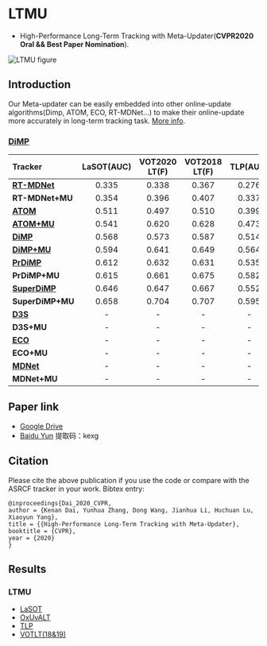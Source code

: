 # LTMU
- High-Performance Long-Term Tracking with Meta-Updater(**CVPR2020 Oral && Best Paper Nomination**).

![LTMU figure](framework.jpg)

## Introduction 
Our Meta-updater can be easily embedded into other online-update algorithms(Dimp, ATOM, ECO, RT-MDNet...) to make their online-update more accurately in long-term tracking task. [More info](https://zhuanlan.zhihu.com/p/130322874).
### [DiMP](https://github.com/visionml/pytracking)
| Tracker            | LaSOT(AUC)    | VOT2020 LT(F) | VOT2018 LT(F) | TLP(AUC) |
|:-----------   |:----------------:|:----------------:|:----------------:|:----------------:|
| [**RT-MDNet**](https://github.com/IlchaeJung/RT-MDNet)| 0.335               |0.338             |0.367             |0.276             |
| **RT-MDNet+MU**| 0.354               |0.396             |0.407             |0.337             |
| [**ATOM**](https://github.com/visionml/pytracking)| 0.511               |0.497             |0.510             |0.399             |
| [**ATOM+MU**](https://github.com/Daikenan/LTMU/tree/master/ATOM_MU)    | 0.541               |0.620             |0.628             |0.473             |
| [**DiMP**](https://github.com/visionml/pytracking)| 0.568               |0.573             |0.587             |0.514             |
| [**DiMP+MU**](https://github.com/Daikenan/LTMU/tree/master/DiMP_MU)    | 0.594               |0.641             |0.649             |0.564             |
| [**PrDiMP**](https://github.com/visionml/pytracking)| 0.612               |0.632             |0.631             |0.535             |
| **PrDiMP+MU**  | 0.615               |0.661             |0.675             |0.582             |
| [**SuperDiMP**](https://github.com/visionml/pytracking)| 0.646               |0.647             |0.667             |0.552             |
| **SuperDiMP+MU**| 0.658               |0.704             |0.707             |0.595             |
| [**D3S**](https://github.com/alanlukezic/d3s)        | -                   |-                 |-                 |-                 |
| **D3S+MU**     | -                   |-                 |-                 |-                 |
| [**ECO**](https://github.com/visionml/pytracking)        | -                   |-                 |-                 |-                 |
| **ECO+MU**     | -                   |-                 |-                 |-                 |
| [**MDNet**](https://github.com/hyeonseobnam/py-MDNet)        | -                   |-                 |-                 |-                 |
| **MDNet+MU**     | -                   |-                 |-                 |-                 |

## Paper link
- [Google Drive](https://drive.google.com/open?id=14CGBaVl8sNIYRi0tQ5E_wsjpHiINu9Jk)
- [Baidu Yun](https://pan.baidu.com/s/1jhPOdYoNRVD30Mr5okkv2g)   提取码：kexg
## Citation
Please cite the above publication if you use the code or compare with the ASRCF tracker in your work. Bibtex entry:
```
@inproceedings{Dai_2020_CVPR,
author = {Kenan Dai, Yunhua Zhang, Dong Wang, Jianhua Li, Huchuan Lu, Xiaoyun Yang},
title = {{High-Performance Long-Term Tracking with Meta-Updater},
booktitle = {CVPR},
year = {2020}
}
```
## Results
### LTMU
- [LaSOT](https://drive.google.com/open?id=1sfNUgUcjb29-RkjA1buv7eAziEOn5ece)
- [OxUvALT](https://drive.google.com/open?id=1dAyYSpAJhMd6mFE2uRPblCwkciuA2fUf)
- [TLP](https://drive.google.com/open?id=1Heg_Pwv021pl47ekHM40H1H2tn3KjF4I)
- [VOTLT(18&19)](https://drive.google.com/open?id=1Wh4MTEavqUs4FZtH7jGJQsdSAR0ThdeA)
